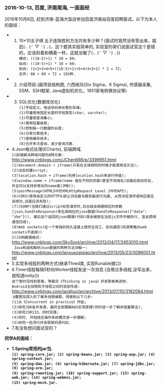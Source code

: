 ### 2016-10-13, 百度, 济南南海, 一面面经 ###
 2016年10月6日, 赶到济南-蓝海大饭店参加百度济南站百度招聘面试。以下为本人的面经：
* 1. 10*10五子棋 五子连珠胜利方法共有多少种？(面试时竟然没有答出来，尴尬(╮(╯▽╰)╭)，这个题其实挺简单的, 实验室的哥们说面试官这个是错的，应该斜着和横着一样，这就没辙了(╮(╯▽╰)╭))   
 ` 横向: ((10-5)+1) * 10 = 60;  `   
 ` 纵向: ((10-5)+1) * 10 = 60;  `   
 ` 斜向: (1+2+3+4+5+((10-5)+1)+5+4+3+2+1) * 2 = 72;  `     
 ` 总共: 60 + 60 + 72 = 192种.  `
* 2. 介绍项目:(画项目结构图, 六西格玛(Six Sigma，6 Sigma), 传感器采集, SSM、SSH框架, Java虚拟机优化，1851家电转换协议等)
* 3. SQL优化(数据库优化)  
 ` (1)字段定义，电话号码用长整形存储; `    
 ` (2)尽量使用固定长度的字段类型(char, varchar);  `     
 ` (3)尽量使查询集小;  `     
 ` (4)使用轻量级锁; `     
 ` (5)控制每一行数据的长度; `   
 ` (6)分库分表技术; `   
 ` (7)使用缓存技术; `  
 ` (8)合并多次查询，减少查询次数. `
* 4.Json格式处理(ECharts), 前端跨域.   
 `1)前端解决跨域问题的8种方案: ` <http://www.cnblogs.com/JChen666/p/3399951.html>   
  `(1)document.domain + iframe(只有在主域相同的时候才能使用该方法); `   
  `(2)动态创建script; `   
  `(3)location.hash + iframe(利用location.hash来进行传值); `   
  `(4)window.name + iframe(name 值在不同的页面(甚至不同域名)加载后依旧存在, 并且可以支持非常长的name值(2MB)); `   
  `(5)postMessage(HTML5中的XMLHttpRequest Level 2中的API); `   
  `(6)CORS(使用自定义的HTTP头部让浏览器与服务器进行沟通, 从而决定请求或响应是应该成功,还是应该失败); `   
  `(7)JSONP(当我们通过script标签请求时,后台就会根据相应的参数(json,handleResponse)来生成相应的json数据(handleResponse({"data": "zhe"})), 最后这个返回的json数据(代码)就会被放在当前js文件中被执行, 至此跨域通信完成); `   
  `(8)Web sockets(在一个单独的持久连接上提供全双工、双向通信(同源策略对web sockets不适用)) `   
  `2)JSON数据格式: ` <http://www.cnblogs.com/SkySoot/archive/2012/04/17/2453010.html>  
  `  Java构造和解析Json数据的两种方法详解一: ` <http://www.cnblogs.com/lanxuezaipiao/archive/2013/05/23/3096001.html>  
* 5.实现多线程的两种方式(继承Thred类, 实现Runable接口)
* 6.Timer线程每隔5秒向Worker线程发送一次消息.(没用过多线程,没写出来，就知道notiy())   
  ` 这个暂时没找到答案，等看完《Thinking in java》并发那章再说吧. `  
  ` Android主线程和子线程之间的消息传递: ` <http://www.cnblogs.com/jackhuclan/archive/2013/07/10/3182084.html>  
  ` @要更加深入的了解多线程编程，得做到以下几步: `   
  `(1)从《Concurrent in practice》开始; `  
  `(2)研究JDK各并发类，最终全部理解AQS实现原理(同时进一步了解非阻塞算法);  `  
  `(3)研究JSR133，同时实践;  `   
  `(4)同时, 开始结合操作系统概念进一步理解;  `   
  `(5)研究一些流行并发框架的源代码. `
* 7.有没有想问面试官的？

<Strong>同学A的面经：<Strong>
* 1.Spring常用的jar包.   
  `(1) spring-core.jar; (2) spring-beans.jar; (3) spring-aop.jar; (4) spring-context.jar; `   
  `(5) spring-dao.jar; (6) spring-hibernate.jar; (7) spring-jdbc.jar; (8) spring-orm.jar; `   
  `(9) spring-remoting.jar; (10) spring-support.jar; (13) spring-web.jar; (14) spring-webmvc.jar;  `  
  `(15) spring-mock.jar. `
